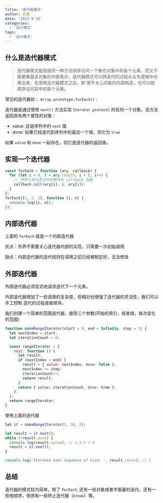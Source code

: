 ```yaml
---
title: '迭代器模式'
author: 白菜
date: '2022-9-18'
categories:
  - '设计模式'
tags:
  - '设计模式'
---
```


## 什么是迭代器模式

> 迭代器模式是指提供一种方法顺序访问一个聚合对象中的各个元素，而又不需要暴露该对象的内部表示。迭代器模式可以把迭代的过程从业务逻辑中分离出来，在使用迭代器模式之后，即 使不关心对象的内部构造，也可以按顺序访问其中的每个元素。

常见的迭代器如： `Array.prototype.forEach()：`

迭代器是通过使用 `next()` 方法实现 `Iterator protocol` 的任何一个对象，该方法返回具有两个属性的对象：

- value: 这是序列中的 `next` 值
- done: 如果已经迭代到序列中的最后一个值，则它为 `true`

如果 `value` 和 `done` 一起存在，则它是迭代器的返回值。

## 实现一个迭代器

```javascript
const forEach = function (ary, callback) {
  for (let i = 0, l = ary.length; i < l; i++) {
    // 把索引和元素当作参数传给 callback 函数
    callback.call(ary[i], i, ary[i]);
  }
};
forEach([1, 2, 3], function (i, n) {
  console.log([i, n]);
});
```

## 内部迭代器

上面的 `forEach` 就是一个内部迭代器

优点：外界不需要关心迭代器内部的实现，只需要一次初始调用

缺点：内部迭代器的迭代规则在调用之前已经被制定好，无法修改

## 外部迭代器

外部迭代器必须显式地请求迭代下一个元素。

外部迭代器增加了一些调用的复杂度，但相对也增强了迭代器的灵活性，我们可以手工控制
迭代的过程或者顺序。

我们创建一个简单的范围迭代器，接受三个参数(开始的索引，结束值，每次变化的范围)

```javascript
function makeRangeIterator(start = 0, end = Infinity, step = 1) {
  let nextIndex = start;
  let iterationCount = 0;

  const rangeIterator = {
    next: function () {
      let result;
      if (nextIndex < end) {
        result = { value: nextIndex, done: false };
        nextIndex += step;
        iterationCount++;
        return result;
      }
      return { value: iterationCount, done: true };
    },
  };
  return rangeIterator;
}
```

使用上面的迭代器

```javascript
let it = makeRangeIterator(1, 10, 2);

let result = it.next();
while (!result.done) {
  console.log(result.value); // 1 3 5 7 9
  result = it.next();
}

console.log('Iterated over sequence of size: ', result.value); // 5
```

## 总结

迭代器的模式较为简单，除了 `forEach`, 还有一些对象或者字面量的迭代。还有一些按顺序，倒序和一些终止迭代器（`break`）等。
